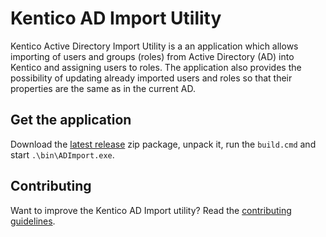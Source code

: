 # Kentico AD Import Utility

Kentico Active Directory Import Utility is a an application which allows importing of users and groups (roles) from Active Directory (AD) into Kentico and assigning users to roles. The application also provides the possibility of updating already imported users and roles so that their properties are the same as in the current AD.

## Get the application

Download the [latest release](https://github.com/Kentico/ADImport/releases/latest) zip package, unpack it, run the ```build.cmd``` and start ```.\bin\ADImport.exe```.

## Contributing
Want to improve the Kentico AD Import utility? Read the [contributing guidelines](https://github.com/Kentico/ADImport/blob/master/CONTRIBUTING.md).
 
